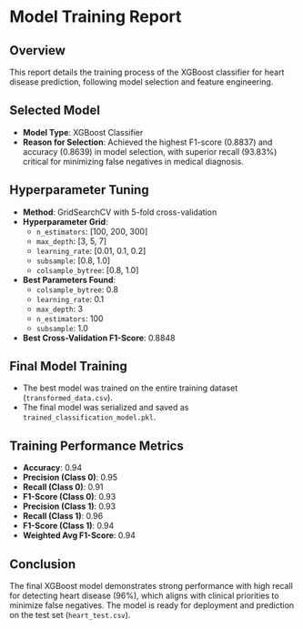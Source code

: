 # Model Training Report

## Overview
This report details the training process of the XGBoost classifier for heart disease prediction, following model selection and feature engineering.

## Selected Model
- **Model Type**: XGBoost Classifier
- **Reason for Selection**: Achieved the highest F1-score (0.8837) and accuracy (0.8639) in model selection, with superior recall (93.83%) critical for minimizing false negatives in medical diagnosis.

## Hyperparameter Tuning
- **Method**: GridSearchCV with 5-fold cross-validation
- **Hyperparameter Grid**:
  - `n_estimators`: [100, 200, 300]
  - `max_depth`: [3, 5, 7]
  - `learning_rate`: [0.01, 0.1, 0.2]
  - `subsample`: [0.8, 1.0]
  - `colsample_bytree`: [0.8, 1.0]
- **Best Parameters Found**:
  - `colsample_bytree`: 0.8
  - `learning_rate`: 0.1
  - `max_depth`: 3
  - `n_estimators`: 100
  - `subsample`: 1.0
- **Best Cross-Validation F1-Score**: 0.8848

## Final Model Training
- The best model was trained on the entire training dataset (`transformed_data.csv`).
- The final model was serialized and saved as `trained_classification_model.pkl`.

## Training Performance Metrics
- **Accuracy**: 0.94
- **Precision (Class 0)**: 0.95
- **Recall (Class 0)**: 0.91
- **F1-Score (Class 0)**: 0.93
- **Precision (Class 1)**: 0.93
- **Recall (Class 1)**: 0.96
- **F1-Score (Class 1)**: 0.94
- **Weighted Avg F1-Score**: 0.94

## Conclusion
The final XGBoost model demonstrates strong performance with high recall for detecting heart disease (96%), which aligns with clinical priorities to minimize false negatives. The model is ready for deployment and prediction on the test set (`heart_test.csv`).